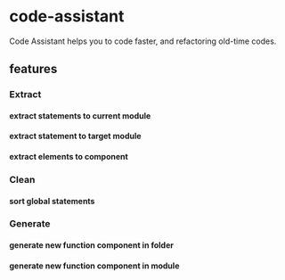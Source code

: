 # code-assistant

Code Assistant helps you to code faster, and refactoring old-time codes.

## features

### Extract

#### extract statements to current module

#### extract statement to target module

#### extract elements to component

### Clean

#### sort global statements

### Generate

#### generate new function component in folder

#### generate new function component in module
